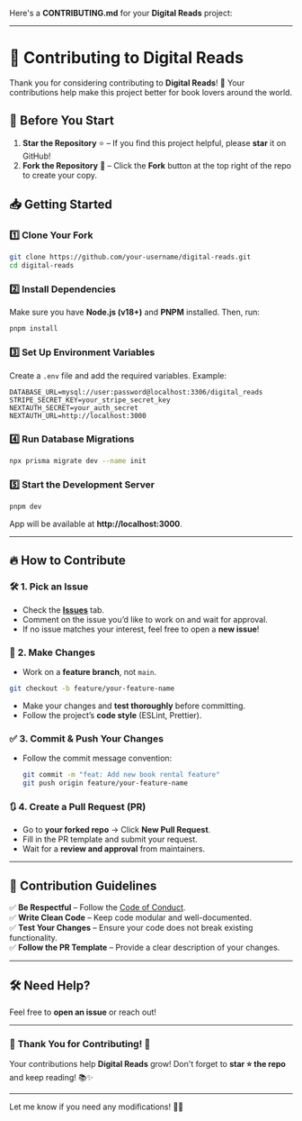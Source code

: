 Here's a **CONTRIBUTING.md** for your **Digital Reads** project:  

---

# 🚀 Contributing to **Digital Reads**  

Thank you for considering contributing to **Digital Reads**! 🎉 Your contributions help make this project better for book lovers around the world.  

## 🌟 **Before You Start**  
1. **Star the Repository** ⭐ – If you find this project helpful, please **star** it on GitHub!  
2. **Fork the Repository** 🍴 – Click the **Fork** button at the top right of the repo to create your copy.  

## 📥 **Getting Started**  

### 1️⃣ **Clone Your Fork**  
```bash
git clone https://github.com/your-username/digital-reads.git
cd digital-reads
```

### 2️⃣ **Install Dependencies**  
Make sure you have **Node.js (v18+)** and **PNPM** installed. Then, run:  
```bash
pnpm install
```

### 3️⃣ **Set Up Environment Variables**  
Create a `.env` file and add the required variables. Example:  
```env
DATABASE_URL=mysql://user:password@localhost:3306/digital_reads
STRIPE_SECRET_KEY=your_stripe_secret_key
NEXTAUTH_SECRET=your_auth_secret
NEXTAUTH_URL=http://localhost:3000
```

### 4️⃣ **Run Database Migrations**  
```bash
npx prisma migrate dev --name init
```

### 5️⃣ **Start the Development Server**  
```bash
pnpm dev
```
App will be available at **http://localhost:3000**.  

---

## 🔥 **How to Contribute**  

### 🛠️ **1. Pick an Issue**  
- Check the **[Issues](https://github.com/shreyvarshney1/digital-reads/issues)** tab.  
- Comment on the issue you’d like to work on and wait for approval.  
- If no issue matches your interest, feel free to open a **new issue**!  

### 📝 **2. Make Changes**  
- Work on a **feature branch**, not `main`.  
```bash
git checkout -b feature/your-feature-name
```
- Make your changes and **test thoroughly** before committing.  
- Follow the project’s **code style** (ESLint, Prettier).  

### ✅ **3. Commit & Push Your Changes**  
- Follow the commit message convention:  
  ```bash
  git commit -m "feat: Add new book rental feature"
  git push origin feature/your-feature-name
  ```
  
### 🔃 **4. Create a Pull Request (PR)**  
- Go to **your forked repo** → Click **New Pull Request**.  
- Fill in the PR template and submit your request.  
- Wait for a **review and approval** from maintainers.  

---

## 📜 **Contribution Guidelines**  

✅ **Be Respectful** – Follow the [Code of Conduct](./CODE_OF_CONDUCT.md).  
✅ **Write Clean Code** – Keep code modular and well-documented.  
✅ **Test Your Changes** – Ensure your code does not break existing functionality.  
✅ **Follow the PR Template** – Provide a clear description of your changes.  

---

## 🛠️ **Need Help?**  
Feel free to **open an issue** or reach out!  

---

### 🎉 **Thank You for Contributing!** 🚀  

Your contributions help **Digital Reads** grow! Don't forget to **star ⭐ the repo** and keep reading! 📚✨  

---

Let me know if you need any modifications! 🚀😊
